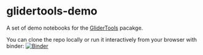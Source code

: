 # glidertools-demo

A set of demo notebooks for the [GliderTools](https://github.com/GliderToolsCommunity/GliderTools) pacakge.

You can clone the repo locally or run it interactively from your browser with binder: [![Binder](https://mybinder.org/badge_logo.svg)](https://mybinder.org/v2/gh/callumrollo/glidertools-demo/main)
